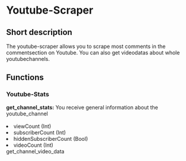 <h1>Youtube-Scraper</h1>

<h2>Short description </h2>
The youtube-scraper allows you to scrape most comments in the commentsection on Youtube. You can also get videodatas about whole youtubechannels.

<h2>Functions</h2>
<h3>Youtube-Stats</h3>
<b>get_channel_stats:</b> You receive general information about the youtube_channel
<br><br>
<li> viewCount (Int)
<li> subscriberCount (Int)
<li> hiddenSubscriberCount (Bool)
<li> videoCount (Int)
<br>get_channel_video_data<br>
<b>  
